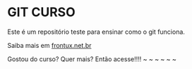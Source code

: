 # GIT CURSO

Este é um repositório teste para ensinar como o git funciona.

Saiba mais em [frontux.net.br](http://frontux.br.com)

Gostou do curso? Quer mais? Então acesse!!!!
~
~
~
~
~
~